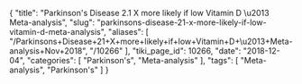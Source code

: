 {
    "title": "Parkinson's Disease 2.1 X more likely if low Vitamin D \u2013 Meta-analysis",
    "slug": "parkinsons-disease-21-x-more-likely-if-low-vitamin-d-meta-analysis",
    "aliases": [
        "/Parkinsons+Disease+21+X+more+likely+if+low+Vitamin+D+\u2013+Meta-analysis+Nov+2018",
        "/10266"
    ],
    "tiki_page_id": 10266,
    "date": "2018-12-04",
    "categories": [
        "Parkinson's",
        "Meta-analysis"
    ],
    "tags": [
        "Meta-analysis",
        "Parkinson's"
    ]
}